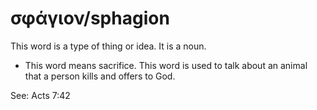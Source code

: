 # σφάγιον/sphagion
This word is a type of thing or idea. It is a noun.
* This word means sacrifice. This word is used to talk about an animal that a person kills and offers to God.

See: Acts 7:42
